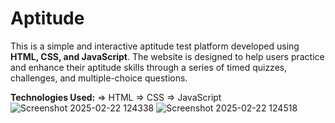 # Aptitude

This is a simple and interactive aptitude test platform developed using **HTML, CSS, and JavaScript**.
The website is designed to help users practice and enhance their aptitude skills through a series of timed quizzes, challenges, and multiple-choice questions.

**Technologies Used:**
=> HTML
=> CSS
=> JavaScript
![Screenshot 2025-02-22 124338](https://github.com/user-attachments/assets/3fde5426-f507-411a-8f58-6b0febbe7ff6)
![Screenshot 2025-02-22 124518](https://github.com/user-attachments/assets/11cb8a1a-cf2d-4ffc-9bc2-366d81ca8a31)
